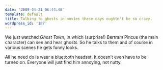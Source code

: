 ```yaml
---
date: '2009-04-21 06:44:48'
template: default
title: Talking to ghosts in movies these days oughtn't be so crazy.
wordpress_id: '187'
---
```


We just watched <em>Ghost Town</em>, in which (surprise!) Bertram Pincus (the main character) can see and hear ghosts.  So he talks to them and of course in various scenes he gets funny looks.

All he need do is wear a bluetooth headset.  It doesn't even have to be turned on.  Everyone will just find him annoying, not nutty.


